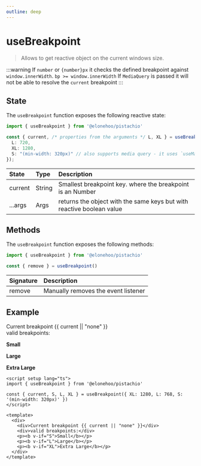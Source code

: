 ```yaml
---
outline: deep
---
```


<script setup lang="ts">
import { useBreakpoint } from '@elonehoo/pistachio'

const {current,S,L,XL} = useBreakpoint({ XL: 1280, L: 768, S: "(min-width: 320px)" });
</script>

# useBreakpoint

> Allows to get reactive object on the current windows size.

:::warning
If `number` or `{number}px` it checks the defined breakpoint against `window.innerWidth`. `bp >= window.innerWidth` If `MediaQuery` is passed it will not be able to resolve the `current` breakpoint
:::

## State

The `useBreakpoint` function exposes the following reactive state:

```typescript
import { useBreakpoint } from '@elonehoo/pistachio'

const { current, /* properties from the arguments */ L, XL } = useBreakpoint({
  L: 720,
  XL: 1280,
  S: "(min-width: 320px)" // also supports media query - it uses `useMatchMedia`
});
```

| State |	Type | Description |
|:-------|:------|:-------------|
| current |	String | Smallest breakpoint key. where the breakpoint is an Number |
| ...args | Args | returns the object with the same keys but with reactive boolean value |

## Methods

The `useBreakpoint` function exposes the following methods:

```typescript
import { useBreakpoint } from '@elonehoo/pistachio'

const { remove } = useBreakpoint()
```

| Signature |	Description |
|:-------|:-------------|
| remove | Manually removes the event listener |

## Example

<div>
  <div>Current breakpoint {{ current || "none" }}</div>
  <div>valid breakpoints:</div>
  <p><b v-if="S">Small</b></p>
  <p><b v-if="L">Large</b></p>
  <p><b v-if="XL">Extra Large</b></p>
</div>

```vue
<script setup lang="ts">
import { useBreakpoint } from '@elonehoo/pistachio'

const { current, S, L, XL } = useBreakpoint({ XL: 1280, L: 768, S: '(min-width: 320px)' })
</script>

<template>
  <div>
    <div>Current breakpoint {{ current || "none" }}</div>
    <div>valid breakpoints:</div>
    <p><b v-if="S">Small</b></p>
    <p><b v-if="L">Large</b></p>
    <p><b v-if="XL">Extra Large</b></p>
  </div>
</template>
```
